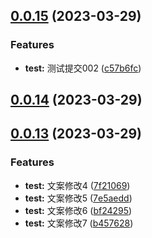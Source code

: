 ## [0.0.15](https://github.com/sjs14/test-changelog/compare/v0.0.14...v0.0.15) (2023-03-29)


### Features

* **test:** 测试提交002 ([c57b6fc](https://github.com/sjs14/test-changelog/commit/c57b6fcca96d324cd4370965e6826f6dc7b42218))



## [0.0.14](https://github.com/sjs14/test-changelog/compare/v0.0.13...v0.0.14) (2023-03-29)



## [0.0.13](https://github.com/sjs14/test-changelog/compare/v0.0.6...v0.0.13) (2023-03-29)


### Features

* **test:** 文案修改4 ([7f21069](https://github.com/sjs14/test-changelog/commit/7f210691f0f5b1a3a3af4909d2f9a6477cb400be))
* **test:** 文案修改5 ([7e5aedd](https://github.com/sjs14/test-changelog/commit/7e5aeddad73fa58b037a2350c098ffef009d034d))
* **test:** 文案修改6 ([bf24295](https://github.com/sjs14/test-changelog/commit/bf24295098127bce98076cc1c978b77366acb963))
* **test:** 文案修改7 ([b457628](https://github.com/sjs14/test-changelog/commit/b457628666158b73e58598a7ff0fe643d9a60186))



